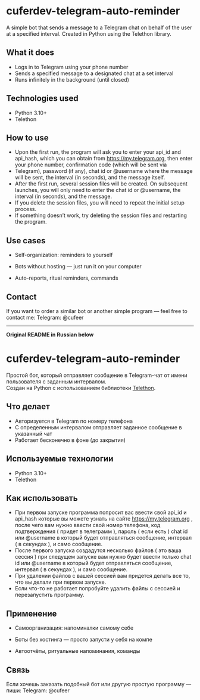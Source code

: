 # cuferdev-telegram-auto-reminder

A simple bot that sends a message to a Telegram chat on behalf of the user at a specified interval.
Created in Python using the Telethon library.

## What it does
- Logs in to Telegram using your phone number
- Sends a specified message to a designated chat at a set interval
- Runs infinitely in the background (until closed)

## Technologies used
- Python 3.10+
- Telethon

## How to use
- Upon the first run, the program will ask you to enter your api_id and api_hash, which you can obtain from https://my.telegram.org, then enter your phone number, confirmation code (which will be sent via 
- Telegram), password (if any), chat id or @username where the message will be sent, the interval (in seconds), and the message itself.
- After the first run, several session files will be created. On subsequent launches, you will only need to enter the chat id or @username, the interval (in seconds), and the message.
- If you delete the session files, you will need to repeat the initial setup process.
- If something doesn’t work, try deleting the session files and restarting the program.

## Use cases
- Self-organization: reminders to yourself

- Bots without hosting — just run it on your computer

- Auto-reports, ritual reminders, commands

## Contact
If you want to order a similar bot or another simple program — feel free to contact me: Telegram: @cufeer

---

**Original README in Russian below**

# cuferdev-telegram-auto-reminder

Простой бот, который отправляет сообщение в Telegram-чат от имени пользователя с заданным интервалом.  
Создан на Python с использованием библиотеки [Telethon](https://github.com/LonamiWebs/Telethon).

## Что делает
- Авторизуется в Telegram по номеру телефона
- С определенным интервалом отправляет заданное сообщение в указанный чат
- Работает бесконечно в фоне (до закрытия)

## Используемые технологии
- Python 3.10+
- Telethon

## Как использовать
- При первом запуске программа попросит вас ввести свой api_id и api_hash которые вы можете узнать на сайте https://my.telegram.org , после чего вам нужно ввести свой номер телефона, код подтверждения ( придет в телеграмм ), пароль ( если есть ) chat id или @username в который будет отправляться сообщение, интервал ( в секундах ), и само сообщение. 
- После первого запуска создадутся несколько файлов ( это ваша сессия ) при следущем запуске вам нужно будет ввести только chat id или @username в который будет отправляться сообщение, интервал ( в секундах ), и само сообщение.
- При удалении файлов с вашей сессией вам придется делать все то, что вы делали при первом запуске.
- Если что-то не работает попробуйте удалить файлы с сессией и перезапустить программу.

## Применение
- Самоорганизация: напоминалки самому себе

- Боты без хостинга — просто запусти у себя на компе

- Автоотчёты, ритуальные напоминания, команды

## Связь
Если хочешь заказать подобный бот или другую простую программу — пиши:
Telegram: @cufeer

